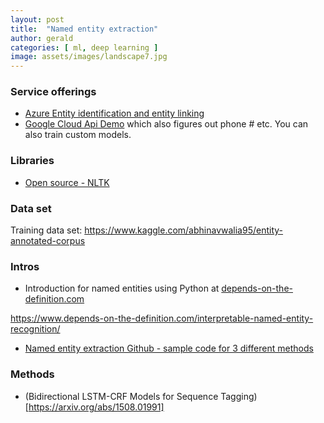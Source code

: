 ```yaml
---
layout: post
title:  "Named entity extraction"
author: gerald
categories: [ ml, deep learning ]
image: assets/images/landscape7.jpg
---
```


### Service offerings 

* [Azure Entity identification and entity linking](https://docs.microsoft.com/en-us/azure/cognitive-services/text-analytics/how-tos/text-analytics-how-to-entity-linking) 
* [Google Cloud Api Demo](https://cloud.google.com/natural-language/#natural-language-api-demo) which also figures out phone # etc. You can also train custom models.

### Libraries
- [Open source - NLTK](https://www.nltk.org/)

### Data set
Training data set:  https://www.kaggle.com/abhinavwalia95/entity-annotated-corpus

### Intros
* Introduction for named entities using Python at [depends-on-the-definition.com](https://www.depends-on-the-definition.com/introduction-named-entity-recognition-python)

https://www.depends-on-the-definition.com/interpretable-named-entity-recognition/
* [Named entity extraction Github - sample code for 3 different methods](https://github.com/guillaumegenthial/tf_ner)

### Methods
- (Bidirectional LSTM-CRF Models for Sequence Tagging)[https://arxiv.org/abs/1508.01991]






